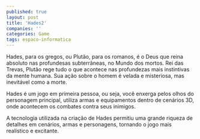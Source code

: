 ```yaml
---
published: true
layout: post
title: 'Hades2'
companies: ''
categories: Game
tags: espaco-informatica
---
```

Hades, para os gregos, ou Plutão, para os romanos, é o Deus que reina absoluto nas profundesas subterrâneas, no Mundo dos mortos. Rei das Trevas, Plutão rege tudo o que acontece nas profundezas mais instintivas da mente humana. Sua ação sobre o homem é velada e misteriosa, mas inevitável como a morte.







Hades é um jogo em primeira pessoa, ou seja, você enxerga pelos olhos do personagem principal, utiliza armas e equipamentos dentro de cenários 3D, onde acontecem os combates contra seus inimigos.








A tecnologia utilizada na criação de Hades permitiu uma grande riqueza de detalhes em cenários, armas e personagens, tornando o jogo mais realístico e excitante.



